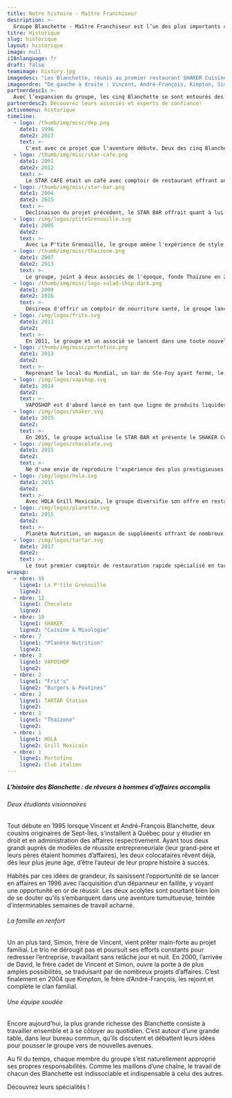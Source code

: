 ```yaml
---
title: Notre histoire - Maître Franchiseur
description: >-
  Groupe Blanchette - Maître Franchiseur est l’un des plus importants courtiers en franchises. Acheter une franchise tel que le Shaker, Chocolato et plus encore!
titre: Historique
slug: historique
layout: historique
image: null
i18nlanguage: fr
draft: false
teamimage: history.jpg
imagedesc: "Les Blanchette, réunis au premier restaurant SHAKER Cuisine & Mixologie ; un projet marquant le début d'une ère nouvelle. C'est dans leur bureau adjacent à ce restaurant qu'ils se rencontrent chaque jour et travaillent ensemble pour faire avancer leurs projets communs."
imageordre: "De gauche à droite : Vincent, André-François, Kimpton, Simon et David"
partnerdesc1: >-
  Avec l’expansion du groupe, les cinq Blanchette se sont entourés des meilleurs dans l’atteinte de leurs objectifs.
partnerdesc2: Découvrez leurs associés et experts de confiance!
activemenu: historique
timeline:
  - logo: /thumb/img/misc/dep.png
    date1: 1996
    date2: 2017
    text: >-
      C'est avec ce projet que l'aventure débute. Deux des cinq Blanchette achètent un dépanneur en faillite et sont graduellement joints par d'autres membres de leur famille. En 2017, le groupe décide de revendre l'établissement pour se concentrer sur ses autres bannières.
  - logo: /thumb/img/misc/star-cafe.png
    date1: 2001
    date2: 2012
    text: >-
      Le STAR CAFÉ était un café avec comptoir de restaurant offrant un menu de style casse-croûte. En 2012, le groupe décida de revendre pour se concentrer à d'autres projets d'envergure.
  - logo: /thumb/img/misc/star-bar.png
    date1: 2004
    date2: 2015
    text: >-
      Déclinaison du projet précédent, le STAR BAR offrait quant à lui une expérience de style restaurant-bar. Quelques années plus tard, le groupe y ajoute le STAR CLUB proposant une piste de danse propice aux soirées rythmées de tous genres. En 2015, le STAR BAR laisse place à un nouveau concept avant-gardiste.
  - logo: /img/logos/ptiteGrenouille.svg
    date1: 2005
    date2:
    text: >-
      Avec La P'tite Grenouille, le groupe amène l'expérience de style chansonnier à un plus large public. Les amateurs de party s'y retrouvent encore aujourd'hui dans leurs 16 succursales pour y chanter à tue-tête de bons vieux hits.
  - logo: /thumb/img/misc/thaizone.png
    date1: 2007
    date2: 2013
    text: >-
      Le groupe, joint à deux associés de l'époque, fonde Thaïzone en 2007, l'une des plus grosses chaînes de restauration rapide thaïlandaise. En 2013, un géant de la restauration détenant son plus proche concurrent les approche pour faire l'acquisition de la chaîne, craignant la compétition. Le groupe accepte l'alléchante transaction, mais reste propriétaire du premier restaurant de La Pyramide, toujours en activité aujourd'hui.  
  - logo: /thumb/img/misc/logo-salad-shop-dark.png
    date1: 2009
    date2: 2016
    text: >-
      Désireux d'offrir un comptoir de nourriture santé, le groupe lance SaladShop en 2009. La bannière est vendue en 2016 pour donner la chance au groupe de concentrer ses efforts sur d'autres projets. 
  - logo: /img/logos/frits.svg
    date1: 2011
    date2:
    text: >-
      En 2011, le groupe et un associé se lancent dans une toute nouvelle aventure avec le Frit's Burgers & Poutines. Son premier restaurant de La Pyramide à Ste-Foy laisse place à un second en 2017 à Beauport, lequel sera suivi de plusieurs ouvertures dans les prochaines années.  
  - logo: /thumb/img/misc/portofino.png
    date1: 2013
    date2:
    text: >-
      Reprenant le local du Mundial, un bar de Ste-Foy ayant fermé, le Portofino Club Italien ouvre ses portes en 2013. Déclinaison du concept original du Portofino se trouvant dans le Vieux-Québec, celui de Ste-Foy propose une ambiance feutrée, un décor glamour et une cuisine d'inspiration italienne des plus savoureuses.  
  - logo: /img/logos/vapshop.svg
    date1: 2014
    date2:
    text: >-
      VAPOSHOP est d'abord lancé en tant que ligne de produits liquides pour cigarettes électroniques. Rapidement, la bannière complète son offre avec l'ouverture de 3 succursales.
  - logo: /img/logos/shaker.svg
    date1: 2015
    date2:
    text: >-
      En 2015, le groupe actualise le STAR BAR et présente le SHAKER Cuisine & Mixologie, offrant tartares, cocktails et burgers gourmets, en plus des nombreuses promotions. Avec son expansion rapide et son succès fulgurant, la bannière, dénombrant maintenant 10 succursales, est désormais la seule chaîne de restaurants-bars spécialisée en la matière.   
  - logo: /img/logos/chocolate.svg
    date1: 2015
    date2:
    text: >-
      Né d'une envie de reproduire l'expérience des plus prestigieuses chocolateries italiennes, le premier bar à chocolat & crème glacée Chocolato ouvre ses portes à Ste-Foy ; un travail du groupe et d'un de ses associés. Le concept se répand rapidement à travers la province avec ses 12 succursales.   
  - logo: /img/logos/hola.svg
    date1: 2015
    date2:
    text: >-
      Avec HOLA Grill Mexicain, le groupe diversifie son offre en restauration rapide en offrant un comptoir avec une cuisine fraîche et sur mesure. Situé dans La Pyramide à Ste-Foy, HOLA Grill Mexicain attire autant les amateurs de nourriture mexicain que les adeptes de repas santé.   
  - logo: /img/logos/planette.svg
    date1: 2015
    date2:
    text: >-
      Planète Nutrition, un magasin de suppléments offrant de nombreux produits complémentaires, est lancé par le groupe et un associé en 2015. Avec maintenant 7 succursales et un site Internet transactionnel, Planète Nutrition et se positionne déjà comme l'un des plus gros joueurs dans son domaine.  
  - logo: /img/logos/tartar.svg
    date1: 2017
    date2:
    text: >-
      Le tout premier comptoir de restauration rapide spécialisé en tartares, tatakis et poke bols ouvre ses portes à La Pyramide à Ste-Foy. Suscitant un grand engouement des amateurs de cuisine santé et savoureuse, TARTAR Station prévoit deux autres ouvertures dans les prochains mois. 
wrapup:
  - nbre: 16
    ligne1: La P'tite Grenouille
    ligne2: 
  - nbre: 12
    ligne1: Chocolato
    ligne2:
  - nbre: 10
    ligne1: SHAKER
    ligne2: "Cuisine & Mixologie"
  - nbre: 7
    ligne1: "Planète Nutrition"
    ligne2: 
  - nbre: 3
    ligne1: VAPOSHOP
    ligne2:
  - nbre: 2
    ligne1: "Frit's"
    ligne2: "Burgers & Poutines"
  - nbre: 2
    ligne1: TARTAR Station
    ligne2:
  - nbre: 1
    ligne1: "Thaïzone"
    ligne2:
  - nbre: 1
    ligne1: HOLA
    ligne2: Grill Mexicain
  - nbre: 1
    ligne1: Portofino
    ligne2: Club italien
---
```


##### L’histoire des Blanchette : de rêveurs à hommes d’affaires accomplis

###### Deux étudiants visionnaires 

Tout débute en 1995 lorsque Vincent et André-François Blanchette, deux cousins originaires de Sept-Îles, s’installent à Québec pour y étudier en droit et en administration des affaires respectivement. Ayant tous deux grandi auprès de modèles de réussite entrepreneuriale (leur grand-père et leurs pères étaient hommes d’affaires), les deux colocataires rêvent déjà, dès leur plus jeune âge, d’être l’auteur de leur propre histoire à succès.

Habités par ces idées de grandeur, ils saisissent l’opportunité de se lancer en affaires en 1996 avec l’acquisition d’un dépanneur en faillite, y voyant une opportunité en or de réussir. Les deux acolytes sont pourtant bien loin de se douter qu’ils s’embarquent dans une aventure tumultueuse, teintée d’interminables semaines de travail acharné. 

###### La famille en renfort 

Un an plus tard, Simon, frère de Vincent, vient prêter main-forte au projet familial. Le trio ne dérougit pas et poursuit ses efforts constants pour redresser l’entreprise, travaillant sans relâche jour et nuit. En 2000, l’arrivée de David, le frère cadet de Vincent et Simon, ouvre la porte à de plus amples possibilités, se traduisant par de nombreux projets d’affaires. C’est finalement en 2004 que Kimpton, le frère d’André-François, les rejoint et complète le clan familial.

###### Une équipe soudée 

Encore aujourd’hui, la plus grande richesse des Blanchette consiste à travailler ensemble et à se côtoyer au quotidien. C’est autour d’une grande table, dans leur bureau commun, qu’ils discutent et débattent leurs idées pour pousser le groupe vers de nouvelles avenues. 

Au fil du temps, chaque membre du groupe s’est naturellement approprié ses propres responsabilités. Comme les maillons d’une chaîne, le travail de chacun des Blanchette est indissociable et indispensable à celui des autres.  

Découvrez leurs spécialités !  
